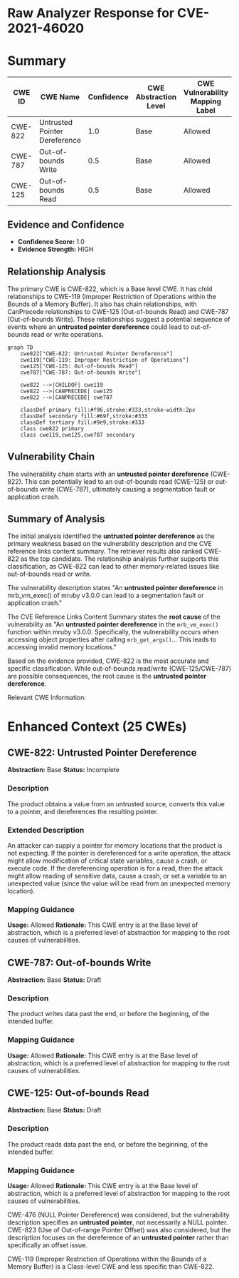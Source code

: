# Raw Analyzer Response for CVE-2021-46020

# Summary
| CWE ID | CWE Name | Confidence | CWE Abstraction Level | CWE Vulnerability Mapping Label | CWE-Vulnerability Mapping Notes |
|---|---|---|---|---|---|
| CWE-822 | Untrusted Pointer Dereference | 1.0 | Base | Allowed | Primary CWE |
| CWE-787 | Out-of-bounds Write | 0.5 | Base | Allowed | Secondary Candidate |
| CWE-125 | Out-of-bounds Read | 0.5 | Base | Allowed | Secondary Candidate |

## Evidence and Confidence

*   **Confidence Score:** 1.0
*   **Evidence Strength:** HIGH

## Relationship Analysis
The primary CWE is CWE-822, which is a Base level CWE. It has child relationships to CWE-119 (Improper Restriction of Operations within the Bounds of a Memory Buffer). It also has chain relationships, with CanPrecede relationships to CWE-125 (Out-of-bounds Read) and CWE-787 (Out-of-bounds Write). These relationships suggest a potential sequence of events where an **untrusted pointer dereference** could lead to out-of-bounds read or write operations.

```mermaid
graph TD
    cwe822["CWE-822: Untrusted Pointer Dereference"]
    cwe119["CWE-119: Improper Restriction of Operations"]
    cwe125["CWE-125: Out-of-bounds Read"]
    cwe787["CWE-787: Out-of-bounds Write"]

    cwe822 -->|CHILDOF| cwe119
    cwe822 -->|CANPRECEDE| cwe125
    cwe822 -->|CANPRECEDE| cwe787
    
    classDef primary fill:#f96,stroke:#333,stroke-width:2px
    classDef secondary fill:#69f,stroke:#333
    classDef tertiary fill:#9e9,stroke:#333
    class cwe822 primary
    class cwe119,cwe125,cwe787 secondary
```

## Vulnerability Chain
The vulnerability chain starts with an **untrusted pointer dereference** (CWE-822). This can potentially lead to an out-of-bounds read (CWE-125) or out-of-bounds write (CWE-787), ultimately causing a segmentation fault or application crash.

## Summary of Analysis
The initial analysis identified the **untrusted pointer dereference** as the primary weakness based on the vulnerability description and the CVE reference links content summary. The retriever results also ranked CWE-822 as the top candidate. The relationship analysis further supports this classification, as CWE-822 can lead to other memory-related issues like out-of-bounds read or write.

The vulnerability description states "An **untrusted pointer dereference** in mrb_vm_exec() of mruby v3.0.0 can lead to a segmentation fault or application crash."

The CVE Reference Links Content Summary states the **root cause** of the vulnerability as "An **untrusted pointer dereference** in the `mrb_vm_exec()` function within mruby v3.0.0. Specifically, the vulnerability occurs when accessing object properties after calling `mrb_get_args()`... This leads to accessing invalid memory locations."

Based on the evidence provided, CWE-822 is the most accurate and specific classification. While out-of-bounds read/write (CWE-125/CWE-787) are possible consequences, the root cause is the **untrusted pointer dereference**.

Relevant CWE Information:

# Enhanced Context (25 CWEs)

## CWE-822: Untrusted Pointer Dereference
**Abstraction:** Base
**Status:** Incomplete

### Description
The product obtains a value from an untrusted source, converts this value to a pointer, and dereferences the resulting pointer.

### Extended Description


An attacker can supply a pointer for memory locations that the product is not expecting. If the pointer is dereferenced for a write operation, the attack might allow modification of critical state variables, cause a crash, or execute code. If the dereferencing operation is for a read, then the attack might allow reading of sensitive data, cause a crash, or set a variable to an unexpected value (since the value will be read from an unexpected memory location).

### Mapping Guidance
**Usage:** Allowed
**Rationale:** This CWE entry is at the Base level of abstraction, which is a preferred level of abstraction for mapping to the root causes of vulnerabilities.

## CWE-787: Out-of-bounds Write
**Abstraction:** Base
**Status:** Draft

### Description
The product writes data past the end, or before the beginning, of the intended buffer.

### Mapping Guidance
**Usage:** Allowed
**Rationale:** This CWE entry is at the Base level of abstraction, which is a preferred level of abstraction for mapping to the root causes of vulnerabilities.

## CWE-125: Out-of-bounds Read
**Abstraction:** Base
**Status:** Draft

### Description
The product reads data past the end, or before the beginning, of the intended buffer.

### Mapping Guidance
**Usage:** Allowed
**Rationale:** This CWE entry is at the Base level of abstraction, which is a preferred level of abstraction for mapping to the root causes of vulnerabilities.

CWE-476 (NULL Pointer Dereference) was considered, but the vulnerability description specifies an **untrusted pointer**, not necessarily a NULL pointer. CWE-823 (Use of Out-of-range Pointer Offset) was also considered, but the description focuses on the dereference of an **untrusted pointer** rather than specifically an offset issue.

CWE-119 (Improper Restriction of Operations within the Bounds of a Memory Buffer) is a Class-level CWE and less specific than CWE-822.
